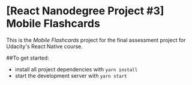 # [React Nanodegree Project #3] Mobile Flashcards

This is the _Mobile Flashcards_ project for the final assessment project for Udacity's React Native course.

##To get started:

* install all project dependencies with `yarn install`
* start the development server with `yarn start`
